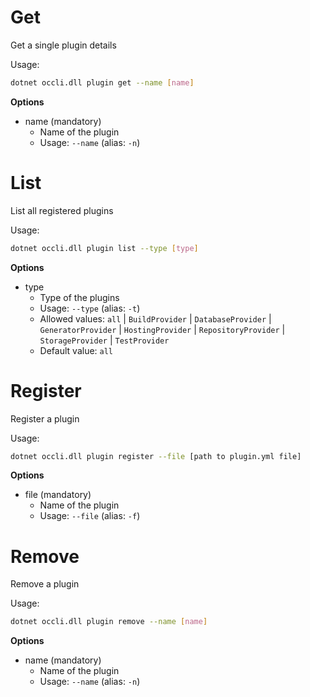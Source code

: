 # Get
Get a single plugin details

Usage: 
```sh
dotnet occli.dll plugin get --name [name]
```

**Options**
* name (mandatory)
    * Name of the plugin
    * Usage: `--name` (alias: `-n`)

# List
List all registered plugins

Usage: 
```sh
dotnet occli.dll plugin list --type [type]
```

**Options**
* type
    * Type of the plugins
    * Usage: `--type` (alias: `-t`)
    * Allowed values: `all` | `BuildProvider` | `DatabaseProvider` | `GeneratorProvider` | `HostingProvider` | `RepositoryProvider` | `StorageProvider` | `TestProvider`
    * Default value: `all`

# Register
Register a plugin

Usage: 
```sh
dotnet occli.dll plugin register --file [path to plugin.yml file]
``` 

**Options**
* file (mandatory)
    * Name of the plugin
    * Usage: `--file` (alias: `-f`)

# Remove
Remove a plugin

Usage: 
```sh
dotnet occli.dll plugin remove --name [name]
``` 

**Options**
* name (mandatory)
    * Name of the plugin
    * Usage: `--name` (alias: `-n`)